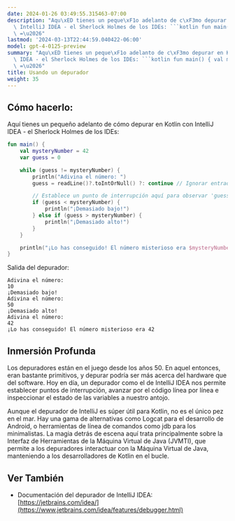 ```yaml
---
date: 2024-01-26 03:49:55.315463-07:00
description: "Aqu\xED tienes un peque\xF1o adelanto de c\xF3mo depurar en Kotlin con\
  \ IntelliJ IDEA - el Sherlock Holmes de los IDEs: ```kotlin fun main() { val mysteryNumber\
  \ =\u2026"
lastmod: '2024-03-13T22:44:59.040422-06:00'
model: gpt-4-0125-preview
summary: "Aqu\xED tienes un peque\xF1o adelanto de c\xF3mo depurar en Kotlin con IntelliJ\
  \ IDEA - el Sherlock Holmes de los IDEs: ```kotlin fun main() { val mysteryNumber\
  \ =\u2026"
title: Usando un depurador
weight: 35
---
```


## Cómo hacerlo:
Aquí tienes un pequeño adelanto de cómo depurar en Kotlin con IntelliJ IDEA - el Sherlock Holmes de los IDEs:

```kotlin
fun main() {
    val mysteryNumber = 42
    var guess = 0

    while (guess != mysteryNumber) {
        println("Adivina el número: ")
        guess = readLine()?.toIntOrNull() ?: continue // Ignorar entradas incorrectas

        // Establece un punto de interrupción aquí para observar 'guess' en acción
        if (guess < mysteryNumber) {
            println("¡Demasiado bajo!")
        } else if (guess > mysteryNumber) {
            println("¡Demasiado alto!")
        }
    }

    println("¡Lo has conseguido! El número misterioso era $mysteryNumber")
}
```

Salida del depurador:
```
Adivina el número: 
10
¡Demasiado bajo!
Adivina el número: 
50
¡Demasiado alto!
Adivina el número:
42
¡Lo has conseguido! El número misterioso era 42
```

## Inmersión Profunda
Los depuradores están en el juego desde los años 50. En aquel entonces, eran bastante primitivos, y depurar podría ser más acerca del hardware que del software. Hoy en día, un depurador como el de IntelliJ IDEA nos permite establecer puntos de interrupción, avanzar por el código línea por línea e inspeccionar el estado de las variables a nuestro antojo.

Aunque el depurador de IntelliJ es súper útil para Kotlin, no es el único pez en el mar. Hay una gama de alternativas como Logcat para el desarrollo de Android, o herramientas de línea de comandos como jdb para los minimalistas. La magia detrás de escena aquí trata principalmente sobre la Interfaz de Herramientas de la Máquina Virtual de Java (JVMTI), que permite a los depuradores interactuar con la Máquina Virtual de Java, manteniendo a los desarrolladores de Kotlin en el bucle.

## Ver También
- Documentación del depurador de IntelliJ IDEA: [https://jetbrains.com/idea/](https://www.jetbrains.com/idea/features/debugger.html)
